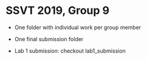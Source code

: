 # SSVT 2019, Group 9

- One folder with individual work per group member
- One final submission folder

- Lab 1 submission: checkout lab1_submission
